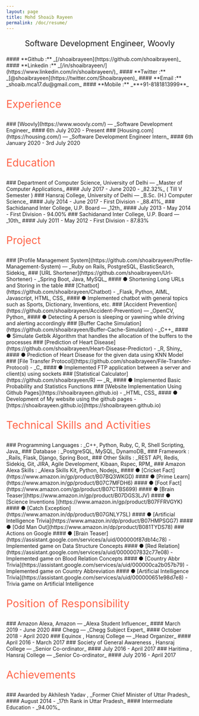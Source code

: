 ```yaml
---
layout: page
title: Mohd Shoaib Rayeen
permalink: /doc/resume/
---
```


<p style="text-align: center; font-size: 1.5em">
Software Development Engineer, Woovly
</p>
#### **Github :** _[/shoaibrayeen](https://github.com/shoaibrayeen)_
#### **Linkedin :** _[/in/shoaibrayeen/](https://www.linkedin.com/in/shoaibrayeen/)_
#### **Twitter :** _[@shoaibrayeen](https://twitter.com/Shoaibrayeen)_
#### **Email :** _shoaib.mca17.du@gmail.com_
#### **Mobile :** _**+91-8181813999**_

<p style="text-align: left; color: #FF6347; font-size: 2em">
  Experience
</p>
### [Woovly](https://www.woovly.com/) — _Software Development Engineer_
#### 6th July 2020 - Present
### [Housing.com](https://housing.com/) — _Software Development Engineer Intern_ 
#### 6th January 2020 - 3rd July 2020


<p style="text-align: left; color: #FF6347; font-size: 2em">
  Education 
</p>
### Department of Computer Science, University of Delhi — _Master of Computer Applications_ 
#### July 2017 - June 2020 - _82.32%_ ( Till V Semester )
###  Hansraj College, University of Delhi — _B.Sc. (H.) Computer Science_
#### July 2014 - June 2017 - First Division - _88.41%_
### Sachidanand Inter College, U.P. Board — _12th_
#### July 2013 - May 2014 - First Division - 94.00%
### Sachidanand Inter College, U.P. Board — _10th_
#### July 2011 - May 2012 - First Division - 87.83%

<p style="text-align: left; color: #FF6347; font-size: 2em">
  Project
</p>
### [Profile Management System](https://github.com/shoaibrayeen/Profile-Management-System) —  _Ruby on Rails, PostgreSQL, ElasticSearch, Sidekiq_
### [URL Shortener](https://github.com/shoaibrayeen/Url-Shortener) - _Spring Boot, Java, MySQL_
#### ● Shortening Long URLs and Storing in the table
### [Chatbot](https://github.com/shoaibrayeen/Chatbot) - _Flask, Python, AIML, Javascript, HTML, CSS_
#### ● Implemented chatbot with general topics such as Sports, Dictionary, Inventions, etc.
### [Accident Prevention](https://github.com/shoaibrayeen/Accident-Prevention) — _OpenCV, Python_
#### ● Detecting A person is sleeping or yawning while driving and alerting accordingly
### [Buffer Cache Simulation](https://github.com/shoaibrayeen/Buffer-Cache-Simulation) - _C++_
#### ● Simulate Getblk Algorithm that handles the allocation of the buffers to the processes
### [Prediction of Heart Disease](https://github.com/shoaibrayeen/Heart-Disease-Predictor) - _R, Shiny_
#### ● Prediction of Heart Disease for the given data using KNN Model
### [File Transfer Protocol](https://github.com/shoaibrayeen/File-Transfer-Protocol) - _C_
#### ● Implemented FTP application between a server and client(s) using sockets
### [Statistical Calculator](https://github.com/shoaibrayeen/R) — _R_
#### ● Implemented Basic Probability and Statistics Functions
### [Website Implementation Using Github Pages](https://shoaibrayeen.github.io) - _HTML, CSS_
#### ● Development of My website using the github pages - [https://shoaibrayeen.github.io](https://shoaibrayeen.github.io)

<p style="text-align: left; color: #FF6347; font-size: 2em">
  Technical Skills and Activities
</p>
### Programming Languages : _C++, Python, Ruby, C, R, Shell Scripting, Java_ 
### Database : _PostgreSQL, MySQL, DynamoDB_
### Framework : _Rails, Flask, Django, Spring Boot_
### Other Skills : _REST API, Redis, Sidekiq, Git, JIRA, Agile Development, Kibaan, Rspec, RPM_
### Amazon Alexa Skills : _Alexa Skills Kit, Python, Nodejs_
#### ● [Cricket Fact](https://www.amazon.in/gp/product/B07BQ3WKGD)
#### ● [Prime Learn](https://www.amazon.in/gp/product/B07C7MFDH6)
#### ● [Foot Fact](https://www.amazon.com/gp/product/B07CTBS699)
#### ● [Brain Teaser](https://www.amazon.in/gp/product/B07DGS3LJV)
#### ● [Science Inventions ](https://www.amazon.in/gp/product/B07FFRVGYK)
#### ● [Catch Exception](https://www.amazon.in/dp/product/B07GNLY7SL)
#### ● [Artificial Intelligence Trivia](https://www.amazon.in/dp/product/B07HMPSGG7)
#### ● [Odd Man Out](https://www.amazon.in/dp/product/B081TYDS78)
### Actions on Google
#### ● [Brain Teaser](https://assistant.google.com/services/a/uid/000000f87db14c78) - Implemented game on Data Structure Concepts
#### ● [Red Relation](https://assistant.google.com/services/a/uid/0000007832c77e08) - Implemented game on Blood Relation Concepts
#### ● [Country Abbr Trivia](https://assistant.google.com/services/a/uid/000000ca2b057b79) - Implemented game on Country Abbreviation
#### ● [Artificial Intelligence Trivia](https://assistant.google.com/services/a/uid/000000651e98d7e8) - Trivia game on Artificial Intelligence

<p style="text-align: left; color: #FF6347; font-size: 2em">
  Position of Responsibility
</p>
### Amazon Alexa, Amazon — _Alexa Student Influencer_
#### March 2019 - June 2020
### Chegg — _Chegg Subject Expert_
#### October 2018 - April 2020
### Equinox , Hansraj College — _Head Organizer_
#### April 2016 - March 2017
### Society of General Awareness , Hansraj College — _Senior Co-ordinator_
#### July 2016 - April 2017
### Haritima , Hansraj College — _Senior Co-ordinator_
#### July 2016 - April 2017

<p style="text-align: left; color: #FF6347; font-size: 2em">
 Achievements
</p>
### Awarded by Akhilesh Yadav , _Former Chief Minister of Uttar Pradesh_
#### August 2014 - _17th Rank in Uttar Pradesh_
#### Intermediate Education - _94.00%_
